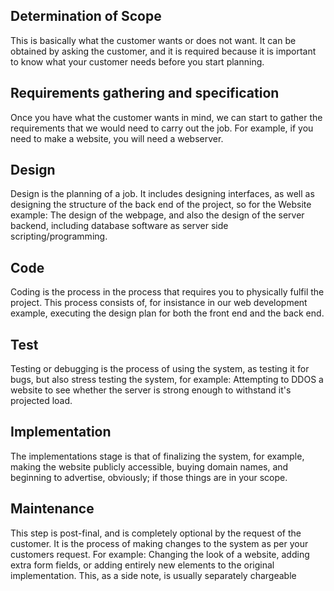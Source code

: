 Determination of Scope 
---------------------- 
This is basically what the customer wants or does not want. It can be 
obtained by asking the customer, and it is required because it is important 
to know what your customer needs before you start planning. 
 
Requirements gathering and specification 
---------------------------------------- 
Once you have what the customer wants in mind, we can start to gather the 
requirements that we would need to carry out the job. For example, if you 
need to make a website, you will need a webserver. 
 
Design 
------ 
Design is the planning of a job. It includes designing interfaces, as well 
as designing the structure of the back end of the project, so for the 
Website example: The design of the webpage, and also the design of the 
server backend, including database software as server side 
scripting/programming. 
 
Code 
---- 
Coding is the process in the process that requires you to physically 
fulfil the project. This process consists of, for insistance in our web 
development example, executing the design plan for both the front end and 
the back end. 
 
Test 
---- 
Testing or debugging is the process of using the system, as testing it for 
bugs, but also stress testing the system, for example: Attempting to DDOS a 
website to see whether the server is strong enough to withstand it's 
projected load. 
 
Implementation 
-------------- 
The implementations stage is that of finalizing the system, for example, 
making the website publicly accessible, buying domain names, and beginning 
to advertise, obviously; if those things are in your scope. 
 
Maintenance 
------------ 
This step is post-final, and is completely optional by the request of the 
customer. It is the process of making changes to the system as per your 
customers request. For example: Changing the look of a website, adding 
extra form fields, or adding entirely new elements to the original 
implementation. This, as a side note, is usually separately chargeable 
 

